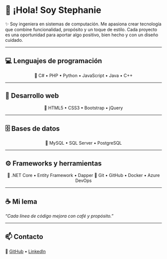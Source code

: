 # 🌸 ¡Hola! Soy Stephanie

✨ Soy ingeniera en sistemas de computación. Me apasiona crear tecnología que combine funcionalidad, propósito y un toque de estilo. Cada proyecto es una oportunidad para aportar algo positivo, bien hecho y con un diseño cuidado.

---

## 💻 Lenguajes de programación

<p align="center">
  🌷 C# • PHP • Python • JavaScript • Java • C++
</p>

---

## 🎨 Desarrollo web

<p align="center">
  🌷 HTML5 • CSS3 • Bootstrap • jQuery
</p>

---

## 🗄️ Bases de datos

<p align="center">
  🌷 MySQL • SQL Server • PostgreSQL
</p>

---

## ⚙️ Frameworks y herramientas

<p align="center">
  🌷 .NET Core • Entity Framework • Dapper  
  🌷 Git • GitHub • Docker • Azure DevOps
</p>

---

## ☕ Mi lema  
_“Cada línea de código mejora con café y propósito.”_

---

## 📫 Contacto  
💖 [GitHub](https://github.com/valverdeS7) • [LinkedIn](https://www.linkedin.com/)

